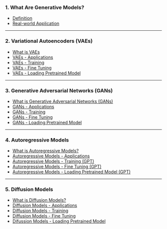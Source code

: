 ### **1. What Are Generative Models?**

* [Definition](https://github.com/yangshiteng/Data-Science-Learning-Path/blob/main/deep_learning/generative_model/definition.md)
* [Real-world Application](https://github.com/yangshiteng/Data-Science-Learning-Path/blob/main/deep_learning/generative_model/real_world_applicaiton.md)

---

### **2. Variational Autoencoders (VAEs)**

* [What is VAEs](https://github.com/yangshiteng/Data-Science-Learning-Path/blob/main/deep_learning/generative_model/what_is_vaes.md)
* [VAEs - Applications](https://github.com/yangshiteng/Data-Science-Learning-Path/blob/main/deep_learning/generative_model/vae_applications.md)
* [VAEs - Training](https://github.com/yangshiteng/Data-Science-Learning-Path/blob/main/deep_learning/generative_model/vaes_training.md)
* [VAEs - Fine Tuning](https://github.com/yangshiteng/Data-Science-Learning-Path/blob/main/deep_learning/generative_model/vae_fine_tuning.md)
* [VAEs - Loading Pretrained Model](https://github.com/yangshiteng/Data-Science-Learning-Path/blob/main/deep_learning/generative_model/loading_pretrained_model_vaes.md)

---

### **3. Generative Adversarial Networks (GANs)**

* [What is Generative Adversarial Networks (GANs)](https://github.com/yangshiteng/Data-Science-Learning-Path/blob/main/deep_learning/generative_model/introduction_gans.md)
* [GANs - Applications](https://github.com/yangshiteng/Data-Science-Learning-Path/blob/main/deep_learning/generative_model/gans_applications.md)
* [GANs - Training](https://github.com/yangshiteng/Data-Science-Learning-Path/blob/main/deep_learning/generative_model/gans_training.md)
* [GANs - Fine Tuning](https://github.com/yangshiteng/Data-Science-Learning-Path/blob/main/deep_learning/generative_model/gans_finetuning.md)
* [GANs - Loading Pretrained Model](https://github.com/yangshiteng/Data-Science-Learning-Path/blob/main/deep_learning/generative_model/gans_loading_pretrained_model.md)

---

### **4. Autoregressive Models**

* [What is Autoregressive Models?](https://github.com/yangshiteng/Data-Science-Learning-Path/blob/main/deep_learning/generative_model/autoregressive_model_introduce.md)
* [Autoregressive Models - Applications](https://github.com/yangshiteng/Data-Science-Learning-Path/blob/main/deep_learning/generative_model/autoregressive_application.md)
* [Autoregressive Models - Training (GPT)](https://github.com/yangshiteng/Data-Science-Learning-Path/blob/main/deep_learning/generative_model/autoregressive_model_training.md)
* [Autoregressive Models - Fine Tuning (GPT)](https://github.com/yangshiteng/Data-Science-Learning-Path/blob/main/deep_learning/generative_model/autoregressive_model_fine_tuning.md)
* [Autoregressive Models - Loading Pretrained Model (GPT)](https://github.com/yangshiteng/Data-Science-Learning-Path/blob/main/deep_learning/generative_model/autoregressive_model_loading_pretrained.md)

---

### **5. Diffusion Models**

* [What is Diffusion Models?](https://github.com/yangshiteng/Data-Science-Learning-Path/blob/main/deep_learning/generative_model/diffusion_model_introduce.md)
* [Diffusion Models - Applications]()
* [Diffusion Models - Training]()
* [Diffusion Models - Fine Tuning]()
* [Difussion Models - Loading Pretrained Model]()
